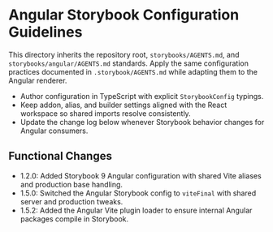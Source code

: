 # Angular Storybook Configuration Guidelines

This directory inherits the repository root, `storybooks/AGENTS.md`, and `storybooks/angular/AGENTS.md` standards. Apply the same configuration practices documented in `.storybook/AGENTS.md` while adapting them to the Angular renderer.

- Author configuration in TypeScript with explicit `StorybookConfig` typings.
- Keep addon, alias, and builder settings aligned with the React workspace so shared imports resolve consistently.
- Update the change log below whenever Storybook behavior changes for Angular consumers.

## Functional Changes
- 1.2.0: Added Storybook 9 Angular configuration with shared Vite aliases and production base handling.
- 1.5.0: Switched the Angular Storybook config to `viteFinal` with shared server and production tweaks.
- 1.5.2: Added the Angular Vite plugin loader to ensure internal Angular packages compile in Storybook.
